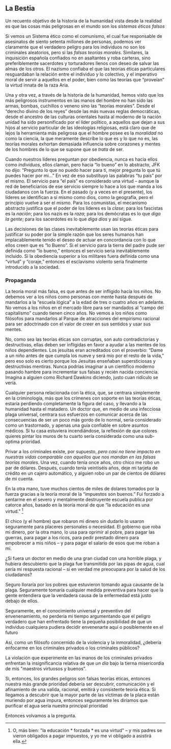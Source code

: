 ## La Bestia

Un recuento objetivo de la historia de la humanidad vista desde la realidad es que las cosas más peligrosas en el mundo son los *sistemas éticos falsos*

Si vemos un Sistema ético como el comunismo, el cual fue responsable de asesinatos de siento setenta millones de personas, podemos ver claramente que el verdadero peligro para los individuos no son los criminales aleatorios, pero si las *falsas teorías morales*. Similares, la inquisición española confiados no en asaltantes y roba carteras, sino preferiblemente sacerdotes y torturadores llenos con deseo de salvar las almas de los otros. El nazismo confiaba el que las teorías éticas particulares resguardaban la relación entre el individuo y lo colectivo, y el imperativo moral de servir a aquellos en el poder, bien como las teorías que “proveían” la virtud innata de la raza Aria.

Una y otra vez, a través de la historia de la humanidad, hemos visto que los más peligrosos instrumentos en las manos del hombre no han sido las armas, bombas, cuchillos o veneno sino las “teorías morales”. Desde el “derecho divino de los reyes” desde las más nuevas reglas democráticas, desde el ancestro de las  culturas orientales hasta al moderno de la nación unidad ha sido personificado por el líder político, a aquellos que dejan a sus hijos al servicio particular de las ideologías religiosas, está claro que de lejos la herramienta más peligrosa que el hombre posee es la *moralidad* no como la ciencia, la que meramente describe lo que es y lo que no es, las teorías morales exhortan demasiada influencia sobre corazones y mentes de los hombres de lo que se supone que se *trata* de ser.

Cuando nuestros líderes preguntan por obediencia, nunca es hacia ellos como *individuos*, ellos claman, pero hacia “lo bueno” en lo abstracto, JFK no dijo: “Pregunto lo que no puedo hacer para ti, mejor pregunta lo que tú puedes hacer por mi…” En vez de eso substituyo las palabras “tu país” por el mismo. El servicio para “el país” es considerado una virtud – aunque la red de beneficiarios de ese servicio siempre lo hace a los que manda a los ciudadanos con la fuerza. En el pasado (y a veces en el presente), los líderes se identifican a sí mismo como dios, como la geografía, pero el principio vuelve a ser el mismo. Para los comunistas, el mecanismo abstracto justifica que el poder de los lideres es la *clase*; para los fascistas es la *nación*; para los nazis es la *raza*; para los demócratas es lo que *diga la gente*; para los sacerdotes es lo que *diga dios* y así sigue.

Las decisiones de las clases inevitablemente usan las teorías éticas para justificar su poder por la simple razón que los seres humanos han implacablemente tenido el deseo de actuar en concordancia con lo que ellos creen que es “lo Bueno”. Si el servicio para la tierra del padre pude ser definida como “lo bueno,” entonces el servicio seria inevitablemente incluido. Si la obediencia superior a los militares fuera definida como una “virtud” y “coraje,” entonces el esclavismo violento seria finalmente introducido a la sociedad. 

### Propaganda

La teoría moral más falsa, es que antes de ser infligido hacía los niños. No debemos ver a los niños como personas con mente hasta después de mandarlos a la “escuela lógica” a la edad de tres o cuatro años en adelante. No vemos a los niños en el mercado libre para ser mandados al “campo del capitalismo” cuando tienen cinco años. No vemos a los niños como filósofos para mandarlos al Parque de atracciones del empirismo racional para ser adoctrinado con el valor de creer en sus sentidos y usar sus mentes.

No, como sea las teorías éticas son corruptas, son auto contradictorias y destructivas, ellas deben ser infligidas en favor a ayudar a las mentes de los niños dependientes. Los jesuitas eran acreditados con el proverbio: “Dame a un niño antes de que cumpla los nueve y será mío por el resto de la vida,” pero eso solo es cierto porque los Jesuitas enseñaban supersticiosas y destructivas mentiras. Nunca podrías imaginar a un científico moderno pasando hambre para incrementar sus falsas y recién nacida conciencia. Imagina a alguien como Richard Dawkins diciendo, justo cuan ridículo se vería.

Cualquier persona relacionada con la ética, que, se centrara simplemente en la criminología, más que los crímenes con soporte en las teorías éticas, estaría perdiendo completamente la figura del caso, y llevando a la humanidad hasta el matadero. Un doctor que, en medio de una infecciosa plaga universal, centrara sus esfuerzos en comunicar acerca de las consecuencias de ser un poco más gordo de lo normal, sería considerado como un trastornado, y apenas una guía confiable en sobre asuntos médicos. Si tu casa estuviera incendiándose, la reflexión de que colores quieres pintar los muros de tu cuarto sería considerada como una sub-optima prioridad.

Privar a los criminales existe, por supuesto, *pero casi no tiene impacto en nuestras vidas comparable con aquellos que nos mandan en las falsas teorías morales*. Una vez, cuando tenía once años, otro chico me robo un par de dólares. Después, cuando tenía veintiséis años, deje mi tarjeta de crédito en un cajero automático, y alguien robo un par de cientos de dólares de mi cuenta.

En la otra mano, tuve muchos cientos de miles de dolares tomados por la fuerza gracias a la teoría moral de la “impuestos son buenos.” Fui forzado a sentarme en el severo y mentalmente destruyente escuela publica por catorce años, basado en la teoría moral de que “la educación es una virtud.” [^12]

El chico (y el hombre) que robaron mi dinero sin dudarlo lo usaron seguramente para placeres personales o necesidad. El gobierno que roba mi dinero, por la otra mano, lo usa para oprimir al pobre, para pagar las guerras, para pagar a los ricos, para pedir prestado dinero para empobrecer a mis niños – y para pagar el salario de esos que me roban a mí.

¿Si fuera un doctor en medio de una gran ciudad con una horrible plaga, y hubiera descubierto que la plaga fue transmitida por las pipas de agua, cual sería mi respuesta racional – si en verdad me preocupara por la salud de los ciudadanos? 

Seguro lloraría por los pobres que estuvieron tomando agua causante de la plaga. Seguramente tomaría cualquier medida preventiva para hacer que la gente entendiera que la verdadera causa de la enfermedad está justo debajo de ellos. 

Seguramente, en el conocimiento universal y preventivo del envenenamiento, no perdería mi tiempo argumentando que el peligro verdadero que han enfrentado tiene la pequeña posibilidad de que un individuo cualquiera pudiera decidir envenenarte aquí o posiblemente en el futuro

Así, como un filósofo concernido de la violencia y la inmoralidad, ¿debería enfocarme en los criminales privados o los criminales públicos?

La violación que experimente en las manos de los criminales privados enfrentan la insignificancia relativa de que *un día* bajo la tierna misericordia de mis "maestros virtuosos y buenos".

Si, entonces, los grandes peligros son falsas teorías éticas, entonces nuestra más grande prioridad debería ser descubrir, comunicación y el afinamiento de una valida, racional, emitirá y consistente teoría ética. Si llegamos a descubrir que la mayor parte de las víctimas de la placa están muriendo por agua impura, entonces seguramente les diríamos que purificar el agua sería nuestra principal prioridad

Entonces volvamos a la pregunta.

[^ 12]: O, más bien: "la educación * forzada * es una virtud" – y mis padres se vieron obligados a pagar impuestos, y yo me vi obligado a asistirá ella.
